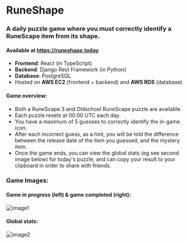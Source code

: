 # RuneShape

### A daily puzzle game where you must correctly identify a RuneScape item from its shape.

#### Available at https://runeshape.today

- **Frontend**: React (in TypeScript)
- **Backend**: Django Rest Framework (in Python)
- **Database**: PostgreSQL
- Hosted on **AWS EC2** (frontend + backend) and **AWS RDS** (database)

#### Game overview:

- Both a RuneScape 3 and Oldschool RuneScape puzzle are available.
- Each puzzle resets at 00:00 UTC each day.
- You have a maximum of 5 guesses to correctly identify the in-game icon.
- After each incorrect guess, as a hint, you will be told the difference between the release date of the item you guessed, and the mystery item.
- Once the game ends, you can view the global stats (eg see second image below) for today's puzzle, and can copy your result to your clipboard in order to share with friends.

### Game Images:

#### Game in progress (left) & game completed (right):
![image1](https://github.com/finahdinner/RuneShape/assets/87808600/5f5d7626-2569-474d-9a30-e934a828bd61)

#### Global stats:
![image2](https://github.com/finahdinner/RuneShape/assets/87808600/ef8f5b22-478a-4198-a62b-2850d0b0cf93)
